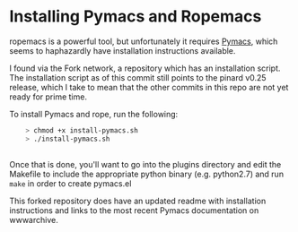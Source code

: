 Installing Pymacs and Ropemacs
==============

ropemacs is a powerful tool, but unfortunately it requires
[Pymacs](https://github.com/pinard/Pymacs), which seems to haphazardly have
installation instructions available.

I found via the Fork network, a repository which has an installation script.
The installation script as of this commit still points to the pinard v0.25
release, which I take to mean that the other commits in this repo are not yet
ready for prime time.

To install Pymacs and rope, run the following:

``` bash
    > chmod +x install-pymacs.sh
    > ./install-pymacs.sh
	
```

Once that is done, you'll want to go into the plugins directory and edit the
Makefile to include the appropriate python binary (e.g. python2.7) and run `make`
in order to create pymacs.el

This forked repository does have an updated readme with installation instructions and
links to the most recent Pymacs documentation on wwwarchive.
	
